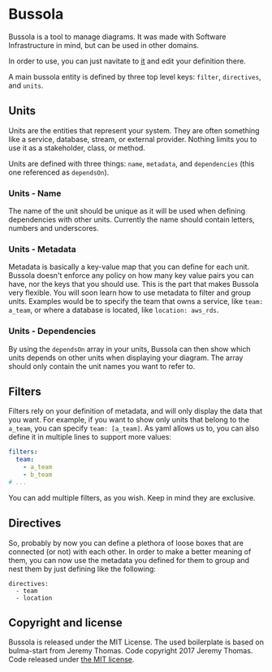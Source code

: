 # Bussola

Bussola is a tool to manage diagrams.
It was made with Software Infrastructure in mind, but can be used in other domains.

In order to use, you can just navitate to [it](https://gregoriokusowski.github.io/bussola/index.html) and edit your definition there.

A main bussola entity is defined by three top level keys: `filter`, `directives`, and `units`.

## Units

Units are the entities that represent your system. They are often something like a service, database, stream, or external provider. Nothing limits you to use it as a stakeholder, class, or method.

Units are defined with three things: `name`, `metadata`, and `dependencies` (this one referenced as `dependsOn`).

### Units - Name

The name of the unit should be unique as it will be used when defining dependencies with other units.
Currently the name should contain letters, numbers and underscores.

### Units - Metadata

Metadata is basically a key-value map that you can define for each unit. Bussola doesn't enforce any policy on how many key value pairs you can have, nor the keys that you should use.
This is the part that makes Bussola very flexible. You will soon learn how to use metadata to filter and group units.
Examples would be to specify the team that owns a service, like `team: a_team`, or where a database is located, like `location: aws_rds`.

### Units - Dependencies

By using the `dependsOn` array in your units, Bussola can then show which units depends on other units when displaying your diagram.
The array should only contain the unit names you want to refer to.

## Filters

Filters rely on your definition of metadata, and will only display the data that you want.
For example, if you want to show only units that belong to the `a_team`, you can specify `team: [a_team]`.
As yaml allows us to, you can also define it in multiple lines to support more values:

```yaml
filters:
  team:
    - a_team
    - b_team
# ...
```

You can add multiple filters, as you wish. Keep in mind they are exclusive.

## Directives

So, probably by now you can define a plethora of loose boxes that are connected (or not) with each other.
In order to make a better meaning of them, you can now use the metadata you defined for them to group and nest them by just defining like the following:

```
directives:
  - team
  - location
```


## Copyright and license

Bussola is released under the MIT License.
The used boilerplate is based on bulma-start from Jeremy Thomas. Code copyright 2017 Jeremy Thomas. Code released under [the MIT license](https://github.com/jgthms/bulma-start/blob/master/LICENSE).
